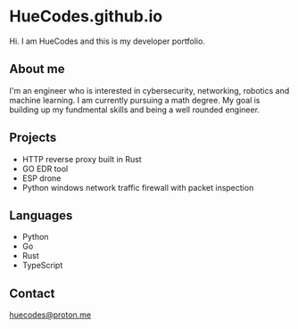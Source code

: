 # HueCodes.github.io
Hi. I am HueCodes and this is my developer portfolio.

## About me
I'm an engineer who is interested in cybersecurity, networking, robotics and machine learning. I am currently pursuing a math degree. My goal is building up my fundmental skills and being a well rounded engineer.

## Projects
- HTTP reverse proxy built in Rust
- GO EDR tool 
- ESP drone
- Python windows network traffic firewall with packet inspection

## Languages
- Python
- Go
- Rust
- TypeScript

## Contact
huecodes@proton.me
